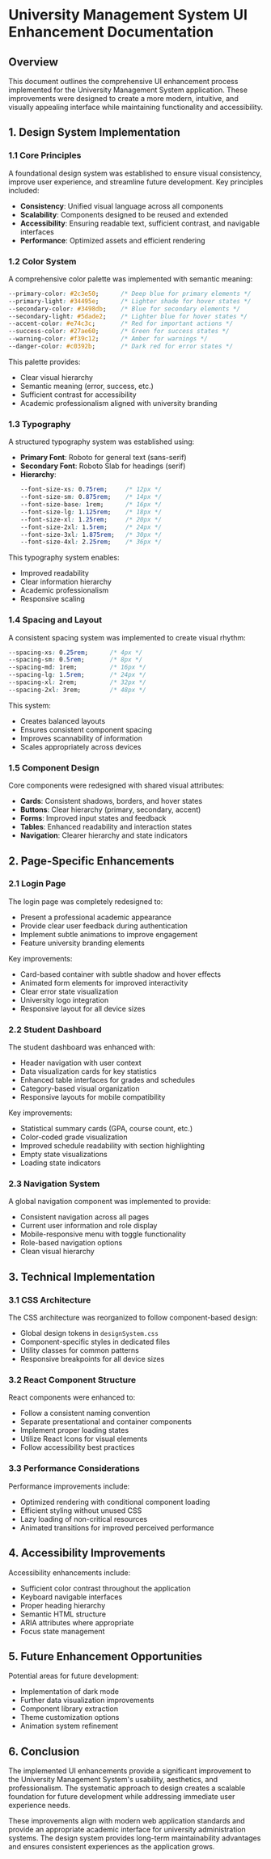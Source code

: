 # University Management System UI Enhancement Documentation

## Overview

This document outlines the comprehensive UI enhancement process implemented for the University Management System application. These improvements were designed to create a more modern, intuitive, and visually appealing interface while maintaining functionality and accessibility.

## 1. Design System Implementation

### 1.1 Core Principles

A foundational design system was established to ensure visual consistency, improve user experience, and streamline future development. Key principles included:

- **Consistency**: Unified visual language across all components
- **Scalability**: Components designed to be reused and extended
- **Accessibility**: Ensuring readable text, sufficient contrast, and navigable interfaces
- **Performance**: Optimized assets and efficient rendering

### 1.2 Color System

A comprehensive color palette was implemented with semantic meaning:

```css
--primary-color: #2c3e50;      /* Deep blue for primary elements */
--primary-light: #34495e;      /* Lighter shade for hover states */
--secondary-color: #3498db;    /* Blue for secondary elements */
--secondary-light: #5dade2;    /* Lighter blue for hover states */
--accent-color: #e74c3c;       /* Red for important actions */
--success-color: #27ae60;      /* Green for success states */
--warning-color: #f39c12;      /* Amber for warnings */
--danger-color: #c0392b;       /* Dark red for error states */
```

This palette provides:
- Clear visual hierarchy
- Semantic meaning (error, success, etc.)
- Sufficient contrast for accessibility
- Academic professionalism aligned with university branding

### 1.3 Typography

A structured typography system was established using:

- **Primary Font**: Roboto for general text (sans-serif)
- **Secondary Font**: Roboto Slab for headings (serif)
- **Hierarchy**:
  ```css
  --font-size-xs: 0.75rem;     /* 12px */
  --font-size-sm: 0.875rem;    /* 14px */
  --font-size-base: 1rem;      /* 16px */
  --font-size-lg: 1.125rem;    /* 18px */
  --font-size-xl: 1.25rem;     /* 20px */
  --font-size-2xl: 1.5rem;     /* 24px */
  --font-size-3xl: 1.875rem;   /* 30px */
  --font-size-4xl: 2.25rem;    /* 36px */
  ```

This typography system enables:
- Improved readability
- Clear information hierarchy
- Academic professionalism
- Responsive scaling

### 1.4 Spacing and Layout

A consistent spacing system was implemented to create visual rhythm:

```css
--spacing-xs: 0.25rem;      /* 4px */
--spacing-sm: 0.5rem;       /* 8px */
--spacing-md: 1rem;         /* 16px */
--spacing-lg: 1.5rem;       /* 24px */
--spacing-xl: 2rem;         /* 32px */
--spacing-2xl: 3rem;        /* 48px */
```

This system:
- Creates balanced layouts
- Ensures consistent component spacing
- Improves scannability of information
- Scales appropriately across devices

### 1.5 Component Design

Core components were redesigned with shared visual attributes:

- **Cards**: Consistent shadows, borders, and hover states
- **Buttons**: Clear hierarchy (primary, secondary, accent)
- **Forms**: Improved input states and feedback
- **Tables**: Enhanced readability and interaction states
- **Navigation**: Clearer hierarchy and state indicators

## 2. Page-Specific Enhancements

### 2.1 Login Page

The login page was completely redesigned to:
- Present a professional academic appearance
- Provide clear user feedback during authentication
- Implement subtle animations to improve engagement
- Feature university branding elements

Key improvements:
- Card-based container with subtle shadow and hover effects
- Animated form elements for improved interactivity
- Clear error state visualization
- University logo integration
- Responsive layout for all device sizes

### 2.2 Student Dashboard

The student dashboard was enhanced with:
- Header navigation with user context
- Data visualization cards for key statistics
- Enhanced table interfaces for grades and schedules
- Category-based visual organization
- Responsive layouts for mobile compatibility

Key improvements:
- Statistical summary cards (GPA, course count, etc.)
- Color-coded grade visualization
- Improved schedule readability with section highlighting
- Empty state visualizations
- Loading state indicators

### 2.3 Navigation System

A global navigation component was implemented to provide:
- Consistent navigation across all pages
- Current user information and role display
- Mobile-responsive menu with toggle functionality
- Role-based navigation options
- Clean visual hierarchy

## 3. Technical Implementation

### 3.1 CSS Architecture

The CSS architecture was reorganized to follow component-based design:
- Global design tokens in `designSystem.css`
- Component-specific styles in dedicated files
- Utility classes for common patterns
- Responsive breakpoints for all device sizes

### 3.2 React Component Structure

React components were enhanced to:
- Follow a consistent naming convention
- Separate presentational and container components
- Implement proper loading states
- Utilize React Icons for visual elements
- Follow accessibility best practices

### 3.3 Performance Considerations

Performance improvements include:
- Optimized rendering with conditional component loading
- Efficient styling without unused CSS
- Lazy loading of non-critical resources
- Animated transitions for improved perceived performance

## 4. Accessibility Improvements

Accessibility enhancements include:
- Sufficient color contrast throughout the application
- Keyboard navigable interfaces
- Proper heading hierarchy
- Semantic HTML structure
- ARIA attributes where appropriate
- Focus state management

## 5. Future Enhancement Opportunities

Potential areas for future development:
- Implementation of dark mode
- Further data visualization improvements
- Component library extraction
- Theme customization options
- Animation system refinement

## 6. Conclusion

The implemented UI enhancements provide a significant improvement to the University Management System's usability, aesthetics, and professionalism. The systematic approach to design creates a scalable foundation for future development while addressing immediate user experience needs.

These improvements align with modern web application standards and provide an appropriate academic interface for university administration systems. The design system provides long-term maintainability advantages and ensures consistent experiences as the application grows.
